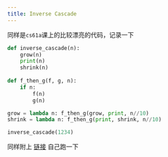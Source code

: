```yaml
---
title: Inverse Cascade
---
```


同样是`cs61a`课上的比较漂亮的代码，记录一下

```python
def inverse_cascade(n):
    grow(n)
    print(n)
    shrink(n)
    
def f_then_g(f, g, n):
    if n:
        f(n)
        g(n)

grow = lambda n: f_then_g(grow, print, n//10)
shrink = lambda n: f_then_g(print, shrink, n//10)

inverse_cascade(1234)
```



同样附上 [链接](http://pythontutor.com/visualize.html#mode=edit) 自己跑一下

